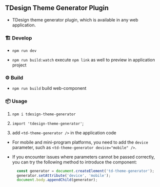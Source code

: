 ## TDesign Theme Generator Plugin

- TDesign theme generator plugin, which is available in any web application.

### 🏗️ Develop

- `npm run dev`

- `npm run build:watch` execute `npm link` as well to preview in application project

### ⚙️ Build

- `npm run build` build web-component

### 📦 Usage

1. `npm i tdesign-theme-generator`

2. `import 'tdesign-theme-generator'`;

3. add `<td-theme-generator />` in the application code

- For mobile and mini-program platforms, you need to add the `device` parameter, such as `<td-theme-generator device="mobile" />`.

- If you encounter issues where parameters cannot be passed correctly, you can try the following method to introduce the component:

  ```js
    const generator = document.createElement('td-theme-generator');
    generator.setAttribute('device', 'mobile');
    document.body.appendChild(generator);
  ```
